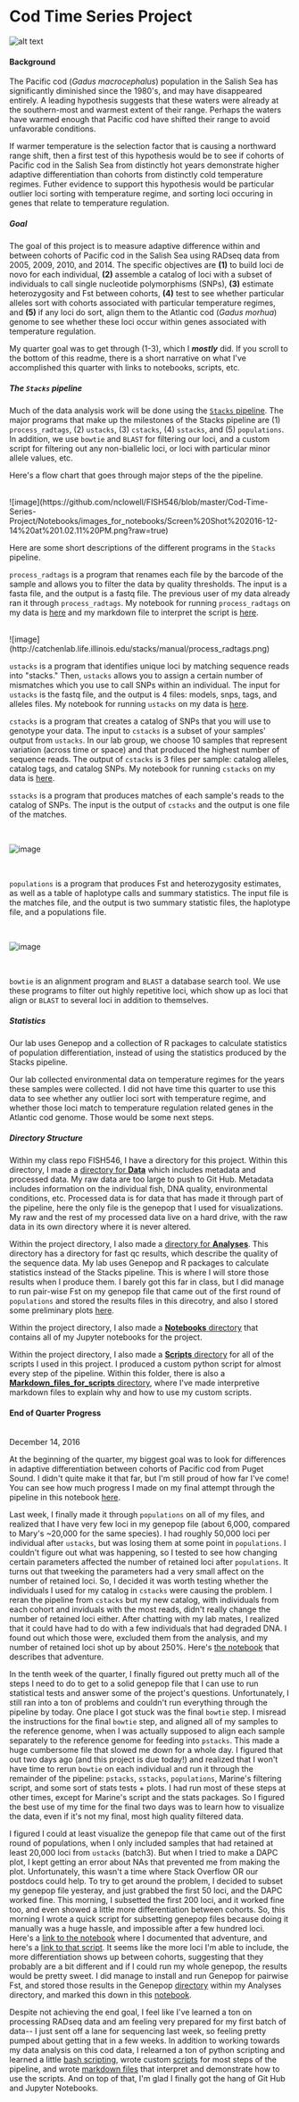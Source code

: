 # Cod Time Series Project #

![alt text](https://upload.wikimedia.org/wikipedia/commons/9/96/Gadus_macrocephalus.png)

#### Background 

The Pacific cod (*Gadus macrocephalus*) population in the Salish Sea has significantly diminished since the 1980's, and may have disappeared entirely. A leading hypothesis suggests that these waters were already at the southern-most and warmest extent of their range. Perhaps the waters have warmed enough that Pacific cod have shifted their range to avoid unfavorable conditions.

If warmer temperature is the selection factor that is causing a northward range shift, then a first test of this hypothesis would be to see if cohorts of Pacific cod in the Salish Sea from distinctly hot years demonstrate higher adaptive differentiation than cohorts from distinctly cold temperature regimes. Futher evidence to support this hypothesis would be particular outlier loci sorting with temperature regime, and sorting loci occuring in genes that relate to temperature regulation.

##### Goal 

The goal of this project is to measure adaptive difference within and between cohorts of Pacific cod in the Salish Sea using RADseq data from 2005, 2009, 2010, and 2014. The specific objectives are **(1)** to build loci de novo for each individual, **(2)** assemble a catalog of loci with a subset of individuals to call single nucleotide polymorphisms (SNPs), **(3)** estimate heterozygosity and Fst between cohorts, **(4)** test to see whether particular alleles sort with cohorts associated with particular temperature regimes, and **(5)** if any loci do sort, align them to the Atlantic cod (*Gadus morhua*) genome to see whether these loci occur within genes associated with temperature regulation.

My quarter goal was to get through (1-3), which I ***mostly*** did. If you scroll to the bottom of this readme, there is a short narrative on what I've accomplished this quarter with links to notebooks, scripts, etc.

##### The ``Stacks`` pipeline 
Much of the data analysis work will be done using the [``Stacks`` pipeline](http://catchenlab.life.illinois.edu/stacks/). The major programs that make up the milestones of the Stacks pipeline are (1) ``process_radtags``, (2) ``ustacks``, (3) ``cstacks``, (4) ``sstacks``, and (5) ``populations``. In addition, we use ``bowtie`` and ``BLAST`` for filtering our loci, and a custom script for filtering out any non-biallelic loci, or loci with particular minor allele values, etc.

Here's a flow chart that goes through major steps of the the pipeline.

<br>
![image](https://github.com/nclowell/FISH546/blob/master/Cod-Time-Series-Project/Notebooks/images_for_notebooks/Screen%20Shot%202016-12-14%20at%201.02.11%20PM.png?raw=true)

Here are some short descriptions of the different programs in the ``Stacks`` pipeline.

``process_radtags`` is a program that renames each file by the barcode of the sample and allows you to filter the data by quality thresholds. The input is a fasta file, and the output is a fastq file. The previous user of my data already ran it through ``process_radtags``. My notebook for running ``process_radtags`` on my data is [here](https://github.com/nclowell/FISH546/blob/master/Cod-Time-Series-Project/Notebooks/Cod-Time-Series-Project%20-%20process_radtags.ipynb) and my markdown file to interpret the script is [here](https://github.com/nclowell/FISH546/blob/master/Cod-Time-Series-Project/Scripts/Markdown_files_for_scripts/pypipe_processtags.md).

<br>
![image](http://catchenlab.life.illinois.edu/stacks/manual/process_radtags.png)

<br>

``ustacks`` is a program that identifies unique loci by matching sequence reads into "stacks." Then, ``ustacks`` allows you to assign a certain number of mismatches which you use to call SNPs within an individual. The input for ``ustacks`` is the fastq file, and the output is 4 files: models, snps, tags, and alleles files. My notebook for running ``ustacks`` on my data is [here](https://github.com/nclowell/FISH546/blob/master/Cod-Time-Series-Project/Notebooks/Cod%20Time%20Series%20Project%20-%20ustacks.ipynb).

``cstacks`` is a program that creates a catalog of SNPs that you will use to genotype your data. The input to ``cstacks`` is a subset of your samples' output from ``ustacks``. In our lab group, we choose 10 samples that represent variation (across time or space) and that produced the highest number of sequence reads. The output of ``cstacks`` is 3 files per sample: catalog alleles, catalog tags, and catalog SNPs. My notebook for running ``cstacks`` on my data is [here](https://github.com/nclowell/FISH546/blob/master/Cod-Time-Series-Project/Notebooks/Cod%20Time%20Series%20Project%20-%20cstacks.ipynb).

``sstacks`` is a program that produces matches of each sample's reads to the catalog of SNPs. The input is the output of ``cstacks`` and the output is one file of the matches.

<br>

![image](http://catchenlab.life.illinois.edu/stacks/manual/denovo_pipeline.png)

<br>

``populations`` is a program that produces Fst and heterozygosity estimates, as well as a table of haplotype calls and summary statistics. The input file is the matches file, and the output is two summary statistic files, the haplotype file, and a populations file.

<br>

![image](http://catchenlab.life.illinois.edu/stacks/manual/stacks_pipeline.png)

<br>

``bowtie`` is an alignment program and ``BLAST`` a database search tool. We use these programs to filter out highly repetitive loci, which show up as loci that align or ``BLAST`` to several loci in addition to themselves.

##### Statistics 

Our lab uses Genepop and a collection of R packages to calculate statistics of population differentiation, instead of using the statistics produced by the Stacks pipeline.

Our lab collected environmental data on temperature regimes for the years these samples were collected. I did not have time this quarter to use this data to see whether any outlier loci sort with temperature regime, and whether those loci match to temperature regulation related genes in the Atlantic cod genome. Those would be some next steps.

##### Directory Structure 

Within my class repo FISH546, I have a directory for this project. Within this directory, I made a [directory for **Data**](https://github.com/nclowell/FISH546/tree/master/Cod-Time-Series-Project/Data/metadata) which includes metadata and processed data. My raw data are too large to push to Git Hub. Metadata includes information on the individual fish, DNA quality, environmental conditions, etc. Processed data is for data that has made it through part of the pipeline, here the only file is the genepop that I used for visualizations. My raw and the rest of my processed data live on a hard drive, with the raw data in its own directory where it is never altered. 

Within the project directory, I also made a [directory for **Analyses**](https://github.com/nclowell/FISH546/tree/master/Cod-Time-Series-Project/Analyses). This directory has a directory for fast qc results, which describe the quality of the sequence data. My lab uses Genepop and R packages to calculate statistics instead of the Stacks pipeline. This is where I will store those results when I produce them. I barely got this far in class, but I did manage to run pair-wise Fst on my genepop file that came out of the first round of ``populations`` and stored the results files in this direcotry, and also I stored some preliminary plots [here](https://github.com/nclowell/FISH546/blob/master/Cod-Time-Series-Project/Notebooks/Cod-Time-Series-Project%20Effect%20of%20loci%20number%20on%20DAPC.ipynb).

Within the project directory, I also made a [**Notebooks** directory](https://github.com/nclowell/FISH546/tree/master/Cod-Time-Series-Project/Notebooks) that contains all of my Jupyter notebooks for the project.

Within the project directory, I also made a [**Scripts** directory](https://github.com/nclowell/FISH546/tree/master/Cod-Time-Series-Project/Scripts) for all of the scripts I used in this project. I produced a custom python script for almost every step of the pipeline. Within this folder, there is also a [**Markdown_files_for_scripts** directory](https://github.com/nclowell/FISH546/tree/master/Cod-Time-Series-Project/Scripts/Markdown_files_for_scripts), where I've made interpretive markdown files to explain why and how to use my custom scripts.

#### End of Quarter Progress


<br>
December 14, 2016

At the beginning of the quarter, my biggest goal was to look for differences in adaptive differentiation between cohorts of Pacific cod from Puget Sound. I didn't quite make it that far, but I'm still proud of how far I've come! You can see how much progress I made on my final attempt through the pipeline in this notebook [here](https://github.com/nclowell/FISH546/blob/master/Cod-Time-Series-Project/Notebooks/Cod-Time-Series-Project%20Full%20Pipeline%20%2B%20Bowtie%20%2B%20BLAST%20steps.ipynb).

Last week, I finally made it through ``populations`` on all of my files, and realized that I have very few loci in my genepop file (about 6,000, compared to Mary's ~20,000 for the same species). I had roughly 50,000 loci per individual after ``ustacks``, but was losing them at some point in ``populations``. I couldn't figure out what was happening, so I tested to see how changing certain parameters affected the number of retained loci after ``populations``. It turns out that tweeking the parameters had a very small affect on the number of retained loci. So, I decided it was worth testing whether the individuals I used for my catalog in ``cstacks`` were causing the problem. I reran the pipeline from ``cstacks`` but my new catalog, with individuals from each cohort and inviduals with the most reads, didn't really change the number of retained loci either. After chatting with my lab mates, I realized that it could have had to do with a few individuals that had degraded DNA. I found out which those were, excluded them from the analysis, and my number of retained loci shot up by about 250%. Here's [the notebook](https://github.com/nclowell/FISH546/blob/master/Cod-Time-Series-Project/Notebooks/Cod-Time-Series-Project%20Solving%20low%20retained%20loci%20problem.ipynb) that describes that adventure.

In the tenth week of the quarter, I finally figured out pretty much all of the steps I need to do to get to a solid genepop file that I can use to run statistical tests and answer some of the project's questions. Unfortunately, I still ran into a ton of problems and couldn't run everything through the pipeline by today. One place I got stuck was the final ``bowtie`` step. I misread the instructions for the final ``bowtie`` step, and aligned all of my samples to the reference genome, when I was actually supposed to align each sample separately to the reference genome for feeding into ``pstacks``. This made a huge cumbersome file that slowed me down for a whole day. I figured that out two days ago (and this project is due today!) and realized that I won't have time to rerun ``bowtie`` on each individual and run it through the remainder of the pipeline: ``pstacks``, ``sstacks``, ``populations``, Marine's filtering script, and some sort of stats tests + plots. I had run most of these steps at other times, except for Marine's script and the stats packages. So I figured the best use of my time for the final two days was to learn how to visualize the data, even if it's not my final, most high quality filtered data.

I figured I could at least visualize the genepop file that came out of the first round of populations, when I only included samples that had retained at least 20,000 loci from ``ustacks`` (batch3). But when I tried to make a DAPC plot, I kept getting an error about NAs that prevented me from making the plot. Unfortunately, this wasn't a time where Stack Overflow OR our postdocs could help. To try to get around the problem, I decided to subset my genepop file yesteray, and just grabbed the first 50 loci, and the DAPC worked fine. This morning, I subsetted the first 200 loci, and it worked fine too, and even showed a little more differentiation between cohorts. So, this morning I wrote a quick script for subsetting genepop files because doing it manually was a huge hassle, and impossible after a few hundred loci. Here's a [link to the notebook](https://github.com/nclowell/FISH546/blob/master/Cod-Time-Series-Project/Notebooks/Cod-Time-Series-Project%20Effect%20of%20loci%20number%20on%20DAPC.ipynb) where I documented that adventure, and here's a [link to that script](https://github.com/nclowell/FISH546/blob/master/Cod-Time-Series-Project/Scripts/subset_genepop_nloci.py). It seems like the more loci I'm able to include, the more differentiation shows up between cohorts, suggesting that they probably are a bit different and if I could run my whole genepop, the results would be pretty sweet. I did manage to install and run Genepop for pairwise Fst, and stored those results in the Genepop [directory](https://github.com/nclowell/FISH546/tree/master/Cod-Time-Series-Project/Analyses/genepop) within my Analyses directory, and marked this down in this [notebook](https://github.com/nclowell/FISH546/blob/master/Cod-Time-Series-Project/Notebooks/Cod-Time-Series-Project%20Genepop%20Results.ipynb).

Despite not achieving the end goal, I feel like I've learned a ton on processing RADseq data and am feeling very prepared for my first batch of data-- I just sent off a lane for sequencing last week, so feeling pretty pumped about getting that in a few weeks. In addition to working towards my data analysis on this cod data, I relearned a ton of python scripting and learned a little [bash scripting](https://github.com/nclowell/FISH546/blob/master/Cod-Time-Series-Project/Scripts/check_lib_id.sh), wrote custom [scripts](https://github.com/nclowell/FISH546/tree/master/Cod-Time-Series-Project/Scripts) for most steps of the pipeline, and wrote [markdown files](https://github.com/nclowell/FISH546/tree/master/Cod-Time-Series-Project/Scripts/Markdown_files_for_scripts) that interpret and demonstrate how to use the scripts. And on top of that, I'm glad I finally got the hang of Git Hub and Jupyter Notebooks.


